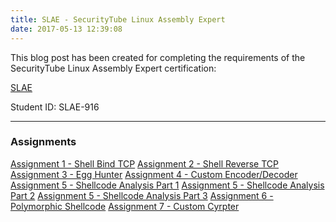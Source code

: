 ```yaml
---
title: SLAE - SecurityTube Linux Assembly Expert
date: 2017-05-13 12:39:08
---
```

This blog post has been created for completing the requirements of the SecurityTube Linux Assembly Expert certification:

[SLAE](http://securitytube-training.com/online-courses/securitytube-linux-assembly-expert/)

Student ID: SLAE-916
-- -

### Assignments
[Assignment 1 -  Shell Bind TCP](assignments/shell-bind-tcp)
[Assignment 2 -  Shell Reverse TCP](assignments/shell-reverse-tcp)
[Assignment 3 -  Egg Hunter](assignments/egg-hunter)
[Assignment 4 -  Custom Encoder/Decoder](assignments/custom-encoder-and-decoder)
[Assignment 5 -  Shellcode Analysis Part 1](assignments/shellcode-analysis/part/1)
[Assignment 5 -  Shellcode Analysis Part 2](assignments/shellcode-analysis/part/2)
[Assignment 5 -  Shellcode Analysis Part 3](assignments/shellcode-analysis/part/3)
[Assignment 6 -  Polymorphic Shellcode](assignments/polymorphic-shellcode)
[Assignment 7 -  Custom Cyrpter](assignments/custom-crypter)
